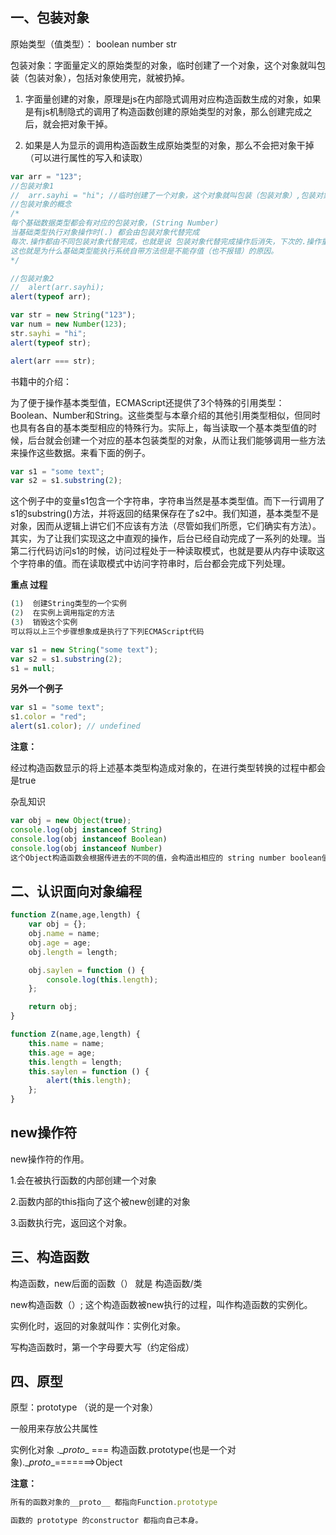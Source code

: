 ## 一、包装对象

原始类型（值类型）： boolean number str

包装对象：字面量定义的原始类型的对象，临时创建了一个对象，这个对象就叫包装（包装对象），包括对象使用完，就被扔掉。

1. 字面量创建的对象，原理是js在内部隐式调用对应构造函数生成的对象，如果是有js机制隐式的调用了构造函数创建的原始类型的对象，那么创建完成之后，就会把对象干掉。

2. 如果是人为显示的调用构造函数生成原始类型的对象，那么不会把对象干掉（可以进行属性的写入和读取）

```js
var arr = "123";
//包装对象1
// 	arr.sayhi = "hi"; //临时创建了一个对象，这个对象就叫包装（包装对象）,包装对象使用完就被扔掉.
//包装对象的概念
/*
每个基础数据类型都会有对应的包装对象，(String Number)
当基础类型执行对象操作时(.) 都会由包装对象代替完成
每次.操作都由不同包装对象代替完成，也就是说 包装对象代替完成操作后消失，下次的.操作重新由一个全新的包装对象代替完成
这也就是为什么基础类型能执行系统自带方法但是不能存值（也不报错）的原因。
*/

//包装对象2
//	alert(arr.sayhi);
alert(typeof arr);

var str = new String("123");
var num = new Number(123);
str.sayhi = "hi";
alert(typeof str);

alert(arr === str);
```



书籍中的介绍：

为了便于操作基本类型值，ECMAScript还提供了3个特殊的引用类型： Boolean、Number和String。这些类型与本章介绍的其他引用类型相似，但同时也具有各自的基本类型相应的特殊行为。实际上，每当读取一个基本类型值的时候，后台就会创建一个对应的基本包装类型的对象，从而让我们能够调用一些方法来操作这些数据。来看下面的例子。

```js
var s1 = "some text";
var s2 = s1.substring(2);
```

这个例子中的变量s1包含一个字符串，字符串当然是基本类型值。而下一行调用了s1的substring()方法，并将返回的结果保存在了s2中。我们知道，基本类型不是对象，因而从逻辑上讲它们不应该有方法（尽管如我们所愿，它们确实有方法）。其实，为了让我们实现这之中直观的操作，后台已经自动完成了一系列的处理。当第二行代码访问s1的时候，访问过程处于一种读取模式，也就是要从内存中读取这个字符串的值。而在读取模式中访问字符串时，后台都会完成下列处理。

**重点 过程**

```js
(1)  创建String类型的一个实例
(2)  在实例上调用指定的方法
(3)  销毁这个实例
可以将以上三个步骤想象成是执行了下列ECMAScript代码

var s1 = new String("some text");
var s2 = s1.substring(2);
s1 = null;
```

**另外一个例子**

```js
var s1 = "some text";
s1.color = "red";
alert(s1.color); // undefined
```

**注意：**

经过构造函数显示的将上述基本类型构造成对象的，在进行类型转换的过程中都会是true





杂乱知识

```js
var obj = new Object(true);
console.log(obj instanceof String)
console.log(obj instanceof Boolean)
console.log(obj instanceof Number)
这个Object构造函数会根据传进去的不同的值，会构造出相应的 string number boolean值
```



## 二、认识面向对象编程

```js
function Z(name,age,length) {
    var obj = {};
    obj.name = name;
    obj.age = age;
    obj.length = length;

    obj.saylen = function () {
        console.log(this.length);
    };

    return obj;
}
```



```js
function Z(name,age,length) {
    this.name = name;
    this.age = age;
    this.length = length;
    this.saylen = function () {
        alert(this.length);
    };
}
```

 

## new操作符

new操作符的作用。

1.会在被执行函数的内部创建一个对象

2.函数内部的this指向了这个被new创建的对象

3.函数执行完，返回这个对象。

## 三、构造函数

构造函数，new后面的函数（） 就是 构造函数/类

new构造函数（）; 这个构造函数被new执行的过程，叫作构造函数的实例化。

实例化时，返回的对象就叫作：实例化对象。

写构造函数时，第一个字母要大写（约定俗成）

## 四、原型

原型：prototype 	（说的是一个对象）

一般用来存放公共属性

实例化对象 .\__proto__ === 构造函数.prototype(也是一个对象).\__proto__=======>Object





**注意：**

```js
所有的函数对象的__proto__ 都指向Function.prototype

函数的 prototype 的constructor 都指向自己本身。
```





